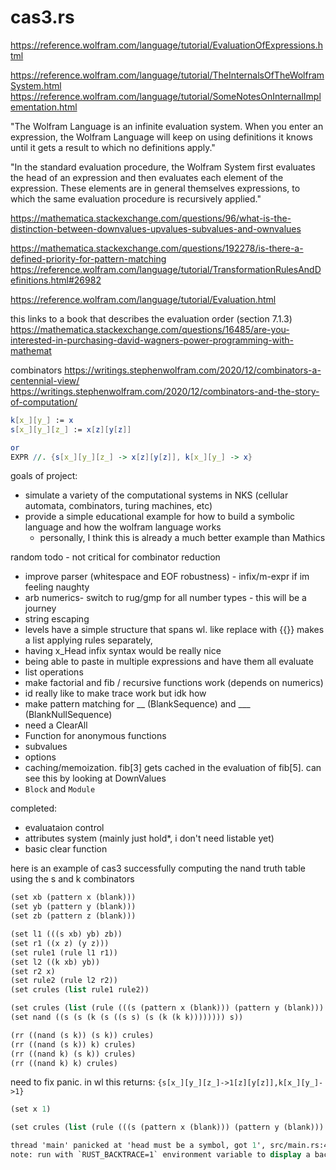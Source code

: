 # cas3.rs

https://reference.wolfram.com/language/tutorial/EvaluationOfExpressions.html

https://reference.wolfram.com/language/tutorial/TheInternalsOfTheWolframSystem.html
https://reference.wolfram.com/language/tutorial/SomeNotesOnInternalImplementation.html

"The Wolfram Language is an infinite evaluation system. When you enter an expression, the Wolfram Language will keep on using definitions it knows until it gets a result to which no definitions apply."

"In the standard evaluation procedure, the Wolfram System first evaluates the head of an expression and then evaluates each element of the expression. These elements are in general themselves expressions, to which the same evaluation procedure is recursively applied."

https://mathematica.stackexchange.com/questions/96/what-is-the-distinction-between-downvalues-upvalues-subvalues-and-ownvalues

https://mathematica.stackexchange.com/questions/192278/is-there-a-defined-priority-for-pattern-matching
https://reference.wolfram.com/language/tutorial/TransformationRulesAndDefinitions.html#26982

https://reference.wolfram.com/language/tutorial/Evaluation.html


this links to a book that describes the evaluation order (section 7.1.3)
https://mathematica.stackexchange.com/questions/16485/are-you-interested-in-purchasing-david-wagners-power-programming-with-mathemat


combinators 
https://writings.stephenwolfram.com/2020/12/combinators-a-centennial-view/
https://writings.stephenwolfram.com/2020/12/combinators-and-the-story-of-computation/

```mathematica
k[x_][y_] := x
s[x_][y_][z_] := x[z][y[z]]

or 
EXPR //. {s[x_][y_][z_] -> x[z][y[z]], k[x_][y_] -> x}
```

goals of project:
* simulate a variety of the computational systems in NKS (cellular automata, combinators, turing machines, etc)
* provide a simple educational example for how to build a symbolic language and how the wolfram language works
    - personally, I think this is already a much better example than Mathics 

random todo - not critical for combinator reduction

* improve parser (whitespace and EOF robustness) - infix/m-expr if im feeling naughty
* arb numerics- switch to rug/gmp for all number types - this will be a journey 
* string escaping 
* levels have a simple structure that spans wl. like replace with {{}} makes a list applying rules separately, 
* having x_Head infix syntax would be really nice 
* being able to paste in multiple expressions and have them all evaluate
* list operations
* make factorial and fib / recursive functions work (depends on numerics)
* id really like to make trace work but idk how 
* make pattern matching for __ (BlankSequence) and ___ (BlankNullSequence)
* need a ClearAll
* Function for anonymous functions
* subvalues 
* options 
* caching/memoization. fib[3] gets cached in the evaluation of fib[5]. can see this by looking at DownValues
* `Block` and `Module` 

completed:
* evaluataion control
* attributes system (mainly just hold*, i don't need listable yet)
* basic clear function

here is an example of cas3 successfully computing the nand truth table using the s and k combinators
```scheme
(set xb (pattern x (blank)))
(set yb (pattern y (blank)))
(set zb (pattern z (blank)))

(set l1 (((s xb) yb) zb))
(set r1 ((x z) (y z)))
(set rule1 (rule l1 r1))
(set l2 ((k xb) yb))
(set r2 x)
(set rule2 (rule l2 r2))
(set crules (list rule1 rule2))

(set crules (list (rule (((s (pattern x (blank))) (pattern y (blank))) (pattern z (blank))) ((x z) (y z))) (rule ((k (pattern x (blank))) (pattern y (blank))) x)))
(set nand ((s (s (k (s ((s s) (s (k (k k)))))))) s))

(rr ((nand (s k)) (s k)) crules)
(rr ((nand (s k)) k) crules)
(rr ((nand k) (s k)) crules)
(rr ((nand k) k) crules)

```

need to fix panic. 
in wl this returns: `{s[x_][y_][z_]->1[z][y[z]],k[x_][y_]->1}`

```scheme
(set x 1)

(set crules (list (rule (((s (pattern x (blank))) (pattern y (blank))) (pattern z (blank))) ((x z) (y z))) (rule ((k (pattern x (blank))) (pattern y (blank))) x)))

thread 'main' panicked at 'head must be a symbol, got 1', src/main.rs:437:68
note: run with `RUST_BACKTRACE=1` environment variable to display a backtrace

```